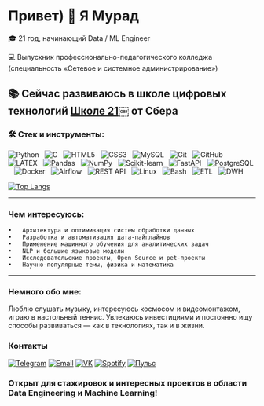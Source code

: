 # Привет) 👋 Я Мурад

🎓 21 год, начинающий Data / ML Engineer

💻 Выпускник профессионально-педагогического колледжа (специальность «Сетевое и системное администрирование»)

📚 Сейчас развиваюсь в школе цифровых технологий [Школе 21](https://21-school.ru/)￼ от Сбера
----

### 🛠️ Стек и инструменты:

![Python](https://img.shields.io/badge/-Python-black?logo=Python&style=social)&nbsp;&nbsp;
![C](https://img.shields.io/badge/-C-black?logo=c&style=social)&nbsp;&nbsp;
![HTML5](https://img.shields.io/badge/-HTML5-black?logo=html5&style=social)&nbsp;&nbsp;
![CSS3](https://img.shields.io/badge/-CSS3-black?logo=css3&style=social)&nbsp;&nbsp;
![MySQL](https://img.shields.io/badge/-MySQL-black?logo=mysql&style=social)&nbsp;&nbsp;
![Git](https://img.shields.io/badge/-Git-black?logo=git&style=social)&nbsp;&nbsp;
![GitHub](https://img.shields.io/badge/-GitHub-black?logo=github&style=social)&nbsp;&nbsp;
![LATEX](https://img.shields.io/badge/-LATEX-black?logo=latex&style=social)&nbsp;&nbsp;
![Pandas](https://img.shields.io/badge/-Pandas-black?logo=pandas&style=social)&nbsp;&nbsp;
![NumPy](https://img.shields.io/badge/-NumPy-black?logo=numpy&style=social)&nbsp;&nbsp;
![Scikit-learn](https://img.shields.io/badge/-Scikit--learn-black?logo=scikitlearn&style=social)&nbsp;&nbsp;
![FastAPI](https://img.shields.io/badge/-FastAPI-black?logo=fastapi&style=social)&nbsp;&nbsp;
![PostgreSQL](https://img.shields.io/badge/-PostgreSQL-black?logo=postgresql&style=social)&nbsp;&nbsp;
![Docker](https://img.shields.io/badge/-Docker-black?logo=docker&style=social)&nbsp;&nbsp;
![Airflow](https://img.shields.io/badge/-Apache%20Airflow-black?logo=apacheairflow&style=social)&nbsp;&nbsp;
![REST API](https://img.shields.io/badge/-REST%20API-black?logo=fastapi&style=social)&nbsp;&nbsp;
![Linux](https://img.shields.io/badge/-Linux-black?logo=linux&style=social)&nbsp;&nbsp;
![Bash](https://img.shields.io/badge/-Bash-black?logo=gnubash&style=social)&nbsp;&nbsp;
![ETL](https://img.shields.io/badge/-ETL-black?logo=databricks&style=social)&nbsp;&nbsp;
![DWH](https://img.shields.io/badge/-DWH-black?logo=googlebigquery&style=social)&nbsp;&nbsp;


[![Top Langs](https://github-readme-stats.vercel.app/api/top-langs/?username=affiliation24&layout=donut)](https://github.com/affiliation24/github-readme-stats)

----

###  Чем интересуюсь:

    •	Архитектура и оптимизация систем обработки данных
	•	Разработка и автоматизация дата-пайплайнов
	•	Применение машинного обучения для аналитических задач
	•	NLP и большие языковые модели
	•	Исследовательские проекты, Open Source и pet-проекты
	•	Научно-популярные темы, физика и математика

----

###  Немного обо мне:

Люблю слушать музыку, интересуюсь космосом и видеомонтажом, играю в настольный теннис.
Увлекаюсь инвестициями и постоянно ищу способы развиваться — как в технологиях, так и в жизни.


### Контакты  

[![Telegram](https://img.shields.io/badge/Telegram-26A5E4?style=for-the-badge&logo=telegram&logoColor=white)](https://t.me/pyrowoon)
[![Email](https://img.shields.io/badge/Email-affiliationmurad%40yandex.ru-red?style=for-the-badge&logo=gmail&logoColor=white)](mailto:affiliationmurad@yandex.ru)
[![VK](https://img.shields.io/badge/VK-0077FF?style=for-the-badge&logo=vk&logoColor=white)](https://vk.com/onemedjay)
[![Spotify](https://img.shields.io/badge/Spotify-1ED760?style=for-the-badge&logo=spotify&logoColor=white)](https://open.spotify.com/user/gg24zk9ilglrfe369olw46i3x?si=3407fe3221c54751)
[![Пульс](https://img.shields.io/badge/Тинькофф%20Пульс-FFD700?style=for-the-badge&logo=tinkoff&logoColor=black)](https://www.tbank.ru/invest/social/profile/affiliation?author=profile)

###  Открыт для стажировок и интересных проектов в области Data Engineering и Machine Learning!
